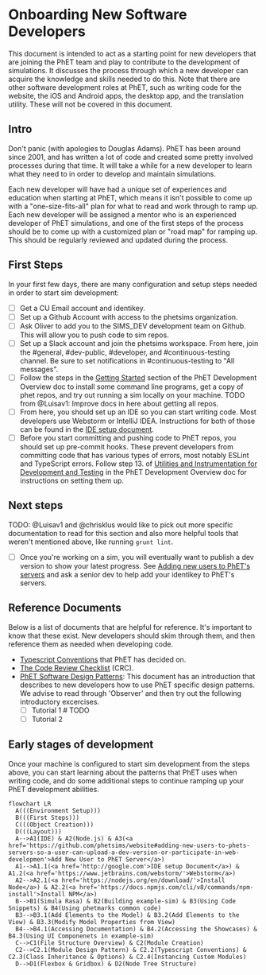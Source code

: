 # Onboarding New Software Developers

This document is intended to act as a starting point for new developers that are joining the PhET team and play to
contribute to the development of simulations.  It discusses the process through which a new developer can acquire the
knowledge and skills needed to do this.  Note that there are other software development roles at PhET, such as writing
code for the website, the iOS and Android apps, the desktop app, and the translation utility.  These will not be covered
in this document.

## Intro

Don't panic (with apologies to Douglas Adams).  PhET has been around since 2001, and has written a lot of code and
created some pretty involved processes during that time.  It will take a while for a new developer to learn what they
need to in order to develop and maintain simulations.

Each new developer will have had a unique set of experiences and education when starting at PhET, which means it isn't
possible to come up with a "one-size-fits-all" plan for what to read and work through to ramp up.  Each new developer
will be assigned a mentor who is an experienced developer of PhET simulations, and one of the first steps of the process
should be to come up with a customized plan or "road map" for ramping up.  This should be regularly reviewed and updated
during the process.

## First Steps

In your first few days, there are many configuration and setup steps needed in order to start sim development:  

- [ ] Get a CU Email account and identikey.
- [ ] Set up a Github Account with access to the phetsims organization.
- [ ] Ask Oliver to add you to the SIMS_DEV development team on Github. This will allow you to push code to sim repos.
- [ ] Set up a Slack account and join the phetsims workspace. From here, join the #general, #dev-public, #developer, and
\#continuous-testing channel. Be sure to set notifications in #continuous-testing to "All messages". 
- [ ] Follow the steps in the [Getting Started](https://github.com/phetsims/phet-info/blob/master/doc/phet-development-overview.md#getting-started)
section of the PhET Development Overview doc to install some command line programs, get a copy of phet repos, and try
out running a sim locally on your machine. TODO from @Luisav1: Improve docs in here about getting all repos.
- [ ] From here, you should set up an IDE so you can start writing code. Most developers use Webstorm or IntelliJ IDEA. 
Instructions for both of those can be found in the [IDE setup document](https://github.com/phetsims/phet-info/blob/master/ide/idea/setup.md).
- [ ] Before you start committing and pushing code to PhET repos, you should set up pre-commit hooks. These prevent
developers from committing code that has various types of errors, most notably ESLint and TypeScript errors. Follow
step 13. of [Utilities and Instrumentation for Development and Testing](https://github.com/phetsims/phet-info/blob/master/doc/phet-development-overview.md#utilities-and-instrumentation-for-development-and-testing)
in the PhET Development Overview doc for instructions on setting them up.

## Next steps

TODO: @Luisav1 and @chrisklus would like to pick out more specific documentation to read for this section and also more
helpful tools that weren't mentioned above, like running `grunt lint`.

- [ ] Once you're working on a sim, you will eventually want to publish a dev version to show your latest progress. See
  [Adding new users to PhET's servers](https://github.com/phetsims/website#adding-new-users-to-phets-servers-so-a-user-can-upload-a-dev-version-or-participate-in-web-development)
  and ask a senior dev to help add your identikey to PhET's servers.

## Reference Documents

Below is a list of documents that are helpful for reference.  It's important to know that these exist.  New developers
should skim through them, and then reference them as needed when developing code.

* [Typescript Conventions](./typescript-conventions.md) that PhET has decided on.
* [The Code Review Checklist](../checklists/code_review_checklist.md) (CRC).
* [PhET Software Design Patterns](./phet-software-design-patterns.md): This document has an introduction that describes to new developers how to use PhET specific design patterns. We advise to read through 'Observer' and then try out the following introductory excercises.
  - [ ] Tutorial 1 # TODO
  - [ ] Tutorial 2

## Early stages of development

Once your machine is configured to start sim development from the steps above, you can start learning about the patterns
that PhET uses when writing code, and do some additional steps to continue ramping up your PhET development abilities.

```mermaid
flowchart LR
  A(((Environment Setup)))
  B(((First Steps)))
  C(((Object Creation)))
  D(((Layout)))
  A-->A1(IDE) & A2(Node.js) & A3(<a href='https://github.com/phetsims/website#adding-new-users-to-phets-servers-so-a-user-can-upload-a-dev-version-or-participate-in-web-developmen'>Add New User to PhET Server</a>)
  A1-->A1.1(<a href='http://google.com'>IDE setup Document</a>) & A1.2(<a href='https://www.jetbrains.com/webstorm/'>Webstorm</a>)
  A2-->A2.1(<a href='https://nodejs.org/en/download/'>Install Node</a>) & A2.2(<a href='https://docs.npmjs.com/cli/v8/commands/npm-install'>Install NPM</a>)
  B-->B1(Simula Rasa) & B2(Building example-sim) & B3(Using Code Snippets) & B4(Using phetmarks common code)
  B3-->B3.1(Add Elements to the Model) & B3.2(Add Elements to the View) & B3.3(Modify Model Properties from View)
  B4-->B4.1(Accessing Documentation) & B4.2(Accessing the Showcases) & B4.3(Using UI Componenets in example-sim)
  C-->C1(File Structure Overview) & C2(Module Creation)
  C2-->C2.1(Module Design Pattern) & C2.2(Typescript Conventions) & C2.3(Class Inheritance & Options) & C2.4(Instancing Custom Modules)
  D-->D1(Flexbox & Gridbox) & D2(Node Tree Structure)
```
